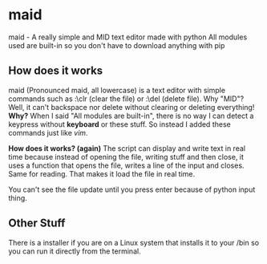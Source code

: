 # maid
maid - A really simple and MID text editor made with python
All modules used are built-in so you don't have to download anything with pip

## How does it works
maid (Pronounced maid, all lowercase) is a text editor with simple commands such as :\clr (clear the file) or :\del (delete file).
Why "MID"?
Well, it can't backspace nor delete without clearing or deleting everything!
**Why?**
When I said "All modules are built-in", there is no way I can detect a keypress without **keyboard** or these stuff.
So instead I added these commands just like _vim_.

**How does it works? (again)**
The script can display and write text in real time because instead of opening the file, writing stuff and then close, it uses a function that opens the file, writes a line of the input and closes. Same for reading. That makes it load the file in real time.

You can't see the file update until you press enter because of python input thing.

## Other Stuff

There is a installer if you are on a Linux system that installs it to your /bin so you can run it directly from the terminal.
